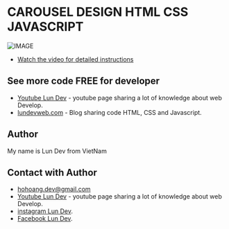 
# CAROUSEL DESIGN HTML CSS JAVASCRIPT



![IMAGE](project.webp)


- [Watch the video for detailed instructions](https://www.youtube.com/@lundeveloper)
## See more code FREE for developer
- [Youtube Lun Dev](https://www.youtube.com/@lundeveloper) - youtube page sharing a lot of knowledge about web Develop.
- [lundevweb.com](https://www.lundevweb.com/) - Blog sharing code HTML, CSS and Javascript.




## Author

My name is Lun Dev from VietNam


## Contact with Author
- [hohoang.dev@gmail.com]()
- [Youtube Lun Dev](https://www.youtube.com/@lundeveloper) - youtube page sharing a lot of knowledge about web Develop.
- [instagram Lun Dev](https://www.instagram.com/lun.dev.m55/).
- [Facebook Lun Dev](https://www.facebook.com/lundevweb/).



